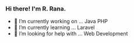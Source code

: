 ### Hi there! I'm R. Rana.


<!--
**ranaswe2/ranaswe2** is a ✨ _special_ ✨ repository because its `README.md` (this file) appears on your GitHub profile.

Here are some ideas to get you started:
-->

- 🔭 I’m currently working on ... Java PHP
- 🌱 I’m currently learning ... Laravel
- 🤔 I’m looking for help with ... Web Development
